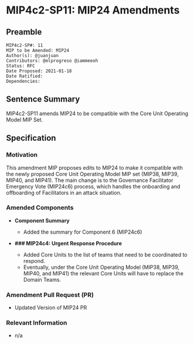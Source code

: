 # MIP4c2-SP11: MIP24 Amendments

## Preamble
```
MIP4c2-SP#: 11
MIP to be Amended: MIP24
Author(s): @juanjuan
Contributors: @elprogreso @iammeeoh
Status: RFC
Date Proposed: 2021-01-18
Date Ratified:
Dependencies:
```

## Sentence Summary
MIP4c2-SP11 amends MIP24 to be compatible with the Core Unit Operating Model MIP Set.

## Specification

### Motivation

This amendment MIP proposes edits to MIP24 to make it compatible with the newly proposed Core Unit Operating Model MIP set (MIP38, MIP39, MIP40, and MIP41). The main change is to the Governance Facilitator Emergency Vote (MIP24c6) process, which handles the onboarding and offboarding of Facilitators in an attack situation.

### Amended Components

- **Component Summary**
    - Added the summary for Component 6 (MIP24c6)

- **### MIP24c4: Urgent Response Procedure**
    - Added Core Units to the list of teams that need to be coordinated to respond.
    - Eventually, under the Core Unit Operating Model (MIP38, MIP39, MIP40, and MIP41) the relevant Core Units will have to replace the Domain Teams.


### Amendment Pull Request (PR)
   - Updated Version of MIP24 PR

### Relevant Information
   -  n/a
